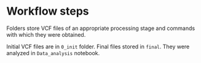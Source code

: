 # Workflow steps

Folders store VCF files of an appropriate processing stage and commands with which they were obtained. 

Initial VCF files are in `0_init` folder. Final files stored in `final`. They were analyzed in `Data_analysis` notebook.
